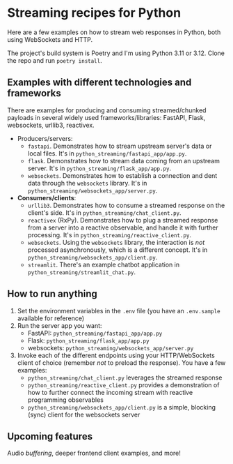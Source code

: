 # Streaming recipes for Python

Here are a few examples on how to stream web responses in Python, both using WebSockets and HTTP.

The project's build system is Poetry and I'm using Python 3.11 or 3.12. Clone the repo and run `poetry install`.

## Examples with different technologies and frameworks

There are examples for producing and consuming streamed/chunked payloads in several widely used frameworks/libraries: FastAPI, Flask, websockets, urllib3, reactivex.

* Producers/servers:
  * `fastapi`. Demonstrates how to stream upstream server's data or local files. It's in `python_streaming/fastapi_app/app.py`.
  * `flask`. Demonstrates how to stream data coming from an upstream server. It's in `python_streaming/flask_app/app.py`.
  * `websockets`. Demonstrates how to establish a connection and dent data through the `websockets` library. It's in `python_streaming/websockets_app/server.py`.
* **Consumers/clients**:
  * `urllib3`. Demonstrates how to consume a streamed response on the client's side. It's in `python_streaming/chat_client.py`.
  * `reactivex` (RxPy). Demonstrates how to plug a streamed response from a server into a reactive observable, and handle it with further processing. It's in `python_streaming/reactive_client.py`.
  * `websockets`. Using the `websockets` library, the interaction is _not_ processed asynchronously, which is a different concept. It's in `python_streaming/websockets_app/client.py`.
  * `streamlit`. There's an example chatbot application in `python_streaming/streamlit_chat.py`.

## How to run anything

1. Set the environment variables in the `.env` file (you have an `.env.sample` available for reference) 
2. Run the server app you want:
   * FastAPI: `python_streaming/fastapi_app/app.py`
   * Flask: `python_streaming/flask_app/app.py`
   * websockets: `python_streaming/websockets_app/server.py`
3. Invoke each of the different endpoints using your HTTP/WebSockets client of choice (remember _not_ to preload the response). You have a few examples:
   - `python_streaming/chat_client.py` leverages the streamed response
   - `python_streaming/reactive_client.py` provides a demonstration of how to further connect the incoming stream with reactive programming observables
   - `python_streaming/websockets_app/client.py` is a simple, blocking (sync) client for the websockets server

## Upcoming features

Audio _buffering_, deeper frontend client examples, and more!
